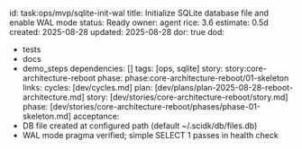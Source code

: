 id: task:ops/mvp/sqlite-init-wal
title: Initialize SQLite database file and enable WAL mode
status: Ready
owner: agent
rice: 3.6
estimate: 0.5d
created: 2025-08-28
updated: 2025-08-28
dor: true
dod:
  - tests
  - docs
  - demo_steps
dependencies: []
tags: [ops, sqlite]
story: story:core-architecture-reboot
phase: phase:core-architecture-reboot/01-skeleton
links:
  cycles: [dev/cycles.md]
  plan: [dev/plans/plan-2025-08-28-reboot-architecture.md]
  story: [dev/stories/core-architecture-reboot/story.md]
  phase: [dev/stories/core-architecture-reboot/phases/phase-01-skeleton.md]
acceptance:
  - DB file created at configured path (default ~/.scidk/db/files.db)
  - WAL mode pragma verified; simple SELECT 1 passes in health check
